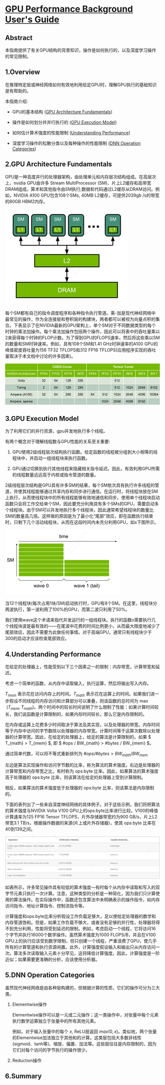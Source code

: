 # [GPU Performance Background User's Guide](https://docs.nvidia.com/deeplearning/performance/dl-performance-gpu-background/index.html#undefined)

## Abstract

本指南提供了有关GPU结构的背景知识，操作是如何执行的，以及深度学习操作的常见限制。

## 1.Overview

在推理特定层或神经网络如何有效地利用给定GPU时，理解GPU执行的基础知识是有帮助的。

本指南介绍:

- GPU的基本结构 ([GPU Architecture Fundamentals](#2gpu-architecture-fundamentals))

- 操作是如何划分并并行执行的 ([GPU Execution Model](#3gpu-execution-model))

- 如何估计算术强度的性能限制 ([Understanding Performance](#4understanding-performance))

- 深度学习操作的松散分类以及每种操作的性能限制 ([DNN Operation Categories](#5dnn-operation-categories))

## 2.GPU Architecture Fundamentals

GPU是一种高度并行的处理器架构，由处理单元和内存层次结构组成。在高层次上，nvidia GPU由许多 Stream MultiProcessor (SM)、片上L2缓存和高带宽DRAM组成。算术和其他指令由SM执行;数据和代码通过L2缓存从DRAM访问。例如，NVIDIA A100 GPU包含108个SMs, 40MB L2缓存，可提供2039gb /s的带宽的80GB HBM2内存。

![gpu arch](./assets/gpu_arch.png)

每个SM都有自己的指令调度程序和各种指令执行管道。乘-加是现代神经网络中最常见的操作，作为全连接层和卷积层的构建块，两者都可以被视为向量点积的集合。下表显示了在NVIDIA最新的GPU架构上，单个SM对于不同数据类型的每个时钟的乘法加操作。每个乘法加操作包括两个操作，因此可以将表中的吞吐量乘以2来获得每个时钟的FLOP计数。为了得到GPU的FLOPS速率，然后将这些乘以SM的数量和SM时钟速率。例如，具有108个SM和1.41 GHz时钟速率的A100 GPU的峰值密度吞吐量为156 TF32 TFLOPS和312 FP16 TFLOPS(应用程序实现的吞吐量取决于本文档中讨论的许多因素)。

![multiply-add per clock per sm](./assets/ma_per_clock_per_sm.png)

## 3.GPU Execution Model

为了利用它们的并行资源，gpu并发地执行多个线程。

有两个概念对于理解线程数与GPU性能的关系至关重要:

1. GPU使用2级线程层次结构执行函数。给定函数的线程被分组到大小相等的线程块中，并启动一组线程块来执行函数。

2. GPU通过切换到执行其他线程来隐藏相关指令延迟。因此，有效利用GPU所需的线程数量远远高于内核或指令管道的数量。

2级线程层次结构是GPU具有许多SM的结果，每个SM依次具有执行许多线程的管道，并使其线程能够通过共享内存和同步进行通信。在运行时，将线程块放在SM上执行，从而使线程块中的所有线程能够有效地通信和同步。使用单个线程块启动函数只会将工作交给单个SM，因此要充分利用具有多个SMs的GPU，需要启动多个线程块。由于SM可以并发地执行多个线程块，因此通常希望线程块的数量比SM的数量高几倍。这样做的原因是为了最小化“尾部”效应，即在函数执行结束时，只剩下几个活动线程块，从而在这段时间内未充分利用GPU，如x下图所示。

![tail effect](./assets/gpu_tail_effect.png)

当12个线程块(每次占用1块/SM)启动执行时，GPU有8个SM。在这里，线程块分两波执行，第一波利用了100%的GPU，而第二波只利用了50%。

我们使用wave这个术语来指代并发运行的一组线程块。执行的函数x需要执行几个线程块波是最有效的——在尾波中花费的时间比例更小，从而最大限度地减少了尾部效应，因此不需要为此做任何事情。对于高端GPU，通常只有线程块少于300的启动才应该检查尾部效应。

## 4.Understanding Performance

在给定的处理器上，性能受到以下三个因素之一的限制：内存带宽，计算带宽和延迟。

考虑一个简单的函数，从内存中读取输入，执行运算，然后将输出写入内存。

$T_{mem}$ 表示花在访问内存上的时间。$T_{math}$ 表示花在运算上的时间。如果我们进一步假设不同线程的内存访问和计算部分可以重叠，则该函数的总时间为 $\max~(T_{mem}, T_{math})$。两个时间中的较长时间说明了什么限制了性能：如果计算时间较长，我们说函数是计算限制的，如果内存时间较长，那么它是内存限制的。

在内存或运算上花费多少时间取决于算法及其实现，以及处理器的带宽。内存时间等于内存中访问的字节数除以处理器的内存带宽。计算时间等于运算次数除以处理器的计算带宽。因此，在给定的处理器上，给定的算法是计算限制的，如果 $ T_{math} > T_{mem} $, 即 $ \#ops / BW_{math} > \#bytes / BW_{mem} $。

通过简单代数，可以将不等式重新排列为 $\#ops / \#bytes > BW_{math} / BW_{mem}$

左边是算法实现操作和访问字节数的比率，称为算法的算术强度。右边是处理器的计算带宽和内存带宽之比，有时称为 ops:byte 比率。因此，如果算法的算术强度高于处理器的 ops:byte 比率，则该算法在给定的处理器上受到计算限制。

相反，如果算法的算术强度低于处理器的 ops:byte 比率，则该算法是内存限制的。

下面的表列出了一些来自深度神经网络的具体例子。对于这些示例，我们将把算法的算术强度与NVIDIA Volta V100 GPU上的ops:byte比率进行比较。V100的峰值计算速率为125 FP16 Tensor TFLOPS，片外存储器带宽约为900 GB/s，片上L2带宽3.1 TB/s，根据操作数据的来源(片上或片外存储器)，使其 ops:byte 比率在40到139之间。

![examples of arithmetic intensitites](./assets/examples_of_arithmetic_intensities.png)

如表所示，许多常见操作具有较低的算术强度—有时每个从内存中读取和写入的双字节元素只执行一次计算。注意，这种类型的分析是一种简化，因为我们只计算使用的算法操作。在实际操作中，函数还包含算法中未明确表示的操作指令，如内存访问指令、地址计算指令、控制流指令等。

计算强度和ops:byte比率分析假设工作负载足够大，足以使给定处理器的数学和内存管道饱和。但是，如果工作负载不够大，或者没有足够的并行性，处理器将得不到充分利用，性能将受到延迟的限制。例如，考虑启动一个线程，它将访问16个字节并执行16000个数学操作。虽然算术强度为1000 FLOPS/B，并且在V100 GPU上的执行应该受到数学限制，但只创建一个线程，严重浪费了GPU，使几乎所有的计算管道和执行资源闲置。此外，计算强度假设输入和输出只从内存访问一次。算法多次读取输入元素十分罕见，这将降低计算强度。因此，计算强度是一阶近似；如果需要更准确的分析，应该使用分析器。

## 5.DNN Operation Categories

虽然现代神经网络是由各种层构建的，但根据计算的性质，它们的操作可分为三大类。

1. Elementwise操作

   Elementwise操作可以是一元或二元操作；这一类操作中，对张量中每个元素执行数学运算独立于张量中的所有其他元素。

   例如，对于输入张量中的每个 $x$, ReLU层返回 $max(0, x)$。类似地，两个张量的Elementwise加法独立于其他和的计算。这类层包括大多数非线性(sigmoid、tanh等)、缩放、偏置、加法等。这些层往往是内存限制的，因为它们对每个访问的字节执行的操作很少。

2. Reduction操作


## 6.Summary

